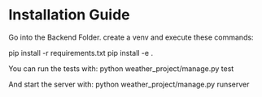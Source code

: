 # Installation Guide

Go into the Backend Folder.
create a venv and execute these commands:

pip install -r requirements.txt
pip install -e .

You can run the tests with:
python weather_project/manage.py test

And start the server with:
python weather_project/manage.py runserver
